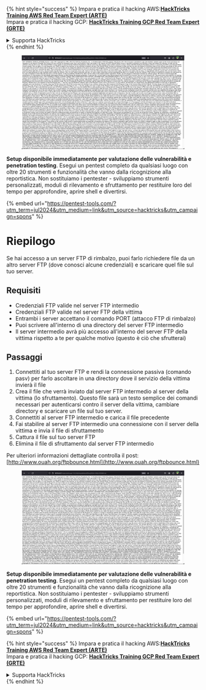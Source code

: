 {% hint style="success" %}
Impara e pratica il hacking AWS:<img src="/.gitbook/assets/arte.png" alt="" data-size="line">[**HackTricks Training AWS Red Team Expert (ARTE)**](https://training.hacktricks.xyz/courses/arte)<img src="/.gitbook/assets/arte.png" alt="" data-size="line">\
Impara e pratica il hacking GCP: <img src="/.gitbook/assets/grte.png" alt="" data-size="line">[**HackTricks Training GCP Red Team Expert (GRTE)**<img src="/.gitbook/assets/grte.png" alt="" data-size="line">](https://training.hacktricks.xyz/courses/grte)

<details>

<summary>Supporta HackTricks</summary>

* Controlla i [**piani di abbonamento**](https://github.com/sponsors/carlospolop)!
* **Unisciti al** 💬 [**gruppo Discord**](https://discord.gg/hRep4RUj7f) o al [**gruppo telegram**](https://t.me/peass) o **seguici** su **Twitter** 🐦 [**@hacktricks\_live**](https://twitter.com/hacktricks\_live)**.**
* **Condividi trucchi di hacking inviando PR ai** [**HackTricks**](https://github.com/carlospolop/hacktricks) e [**HackTricks Cloud**](https://github.com/carlospolop/hacktricks-cloud) repos di github.

</details>
{% endhint %}

<figure><img src="/.gitbook/assets/image (14) (1).png" alt=""><figcaption></figcaption></figure>

**Setup disponibile immediatamente per valutazione delle vulnerabilità e penetration testing**. Esegui un pentest completo da qualsiasi luogo con oltre 20 strumenti e funzionalità che vanno dalla ricognizione alla reportistica. Non sostituiamo i pentester - sviluppiamo strumenti personalizzati, moduli di rilevamento e sfruttamento per restituire loro del tempo per approfondire, aprire shell e divertirsi.

{% embed url="https://pentest-tools.com/?utm_term=jul2024&utm_medium=link&utm_source=hacktricks&utm_campaign=spons" %}


# Riepilogo

Se hai accesso a un server FTP di rimbalzo, puoi farlo richiedere file da un altro server FTP \(dove conosci alcune credenziali\) e scaricare quel file sul tuo server.

## Requisiti

- Credenziali FTP valide nel server FTP intermedio
- Credenziali FTP valide nel server FTP della vittima
- Entrambi i server accettano il comando PORT \(attacco FTP di rimbalzo\)
- Puoi scrivere all'interno di una directory del server FTP intermedio
- Il server intermedio avrà più accesso all'interno del server FTP della vittima rispetto a te per qualche motivo \(questo è ciò che sfrutterai\)

## Passaggi

1. Connettiti al tuo server FTP e rendi la connessione passiva \(comando pasv\) per farlo ascoltare in una directory dove il servizio della vittima invierà il file
2. Crea il file che verrà inviato dal server FTP intermedio al server della vittima \(lo sfruttamento\). Questo file sarà un testo semplice dei comandi necessari per autenticarsi contro il server della vittima, cambiare directory e scaricare un file sul tuo server.
3. Connettiti al server FTP intermedio e carica il file precedente
4. Fai stabilire al server FTP intermedio una connessione con il server della vittima e invia il file di sfruttamento
5. Cattura il file sul tuo server FTP
6. Elimina il file di sfruttamento dal server FTP intermedio

Per ulteriori informazioni dettagliate controlla il post: [http://www.ouah.org/ftpbounce.html](http://www.ouah.org/ftpbounce.html)


<figure><img src="/.gitbook/assets/image (14) (1).png" alt=""><figcaption></figcaption></figure>

**Setup disponibile immediatamente per valutazione delle vulnerabilità e penetration testing**. Esegui un pentest completo da qualsiasi luogo con oltre 20 strumenti e funzionalità che vanno dalla ricognizione alla reportistica. Non sostituiamo i pentester - sviluppiamo strumenti personalizzati, moduli di rilevamento e sfruttamento per restituire loro del tempo per approfondire, aprire shell e divertirsi.

{% embed url="https://pentest-tools.com/?utm_term=jul2024&utm_medium=link&utm_source=hacktricks&utm_campaign=spons" %}

{% hint style="success" %}
Impara e pratica il hacking AWS:<img src="/.gitbook/assets/arte.png" alt="" data-size="line">[**HackTricks Training AWS Red Team Expert (ARTE)**](https://training.hacktricks.xyz/courses/arte)<img src="/.gitbook/assets/arte.png" alt="" data-size="line">\
Impara e pratica il hacking GCP: <img src="/.gitbook/assets/grte.png" alt="" data-size="line">[**HackTricks Training GCP Red Team Expert (GRTE)**<img src="/.gitbook/assets/grte.png" alt="" data-size="line">](https://training.hacktricks.xyz/courses/grte)

<details>

<summary>Supporta HackTricks</summary>

* Controlla i [**piani di abbonamento**](https://github.com/sponsors/carlospolop)!
* **Unisciti al** 💬 [**gruppo Discord**](https://discord.gg/hRep4RUj7f) o al [**gruppo telegram**](https://t.me/peass) o **seguici** su **Twitter** 🐦 [**@hacktricks\_live**](https://twitter.com/hacktricks\_live)**.**
* **Condividi trucchi di hacking inviando PR ai** [**HackTricks**](https://github.com/carlospolop/hacktricks) e [**HackTricks Cloud**](https://github.com/carlospolop/hacktricks-cloud) repos di github.

</details>
{% endhint %}
